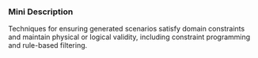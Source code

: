 ### Mini Description

Techniques for ensuring generated scenarios satisfy domain constraints and maintain physical or logical validity, including constraint programming and rule-based filtering.
